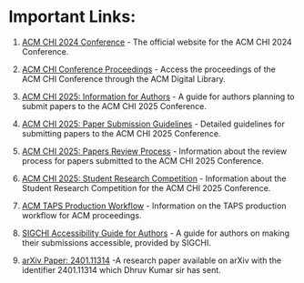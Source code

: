 # Important Links:


1. [ACM CHI 2024 Conference](https://chi2024.acm.org) - The official website for the ACM CHI 2024 Conference.

2. [ACM CHI Conference Proceedings](https://dl.acm.org/conference/chi) - Access the proceedings of the ACM CHI Conference through the ACM Digital Library.

3. [ACM CHI 2025: Information for Authors](https://chi2025.acm.org/for-authors/) - A guide for authors planning to submit papers to the ACM CHI 2025 Conference.

4. [ACM CHI 2025: Paper Submission Guidelines](https://chi2025.acm.org/for-authors/papers/) - Detailed guidelines for submitting papers to the ACM CHI 2025 Conference.

5. [ACM CHI 2025: Papers Review Process](https://chi2025.acm.org/papers-review-process/) - Information about the review process for papers submitted to the ACM CHI 2025 Conference.

6. [ACM CHI 2025: Student Research Competition](https://chi2025.acm.org/for-authors/student-research-competition/) - Information about the Student Research Competition for the ACM CHI 2025 Conference.

7. [ACM TAPS Production Workflow](https://authors.acm.org/proceedings/production-information/taps-production-workflow) - Information on the TAPS production workflow for ACM proceedings.

8. [SIGCHI Accessibility Guide for Authors](https://sigchi.org/resources/guides-for-authors/accessibility/) - A guide for authors on making their submissions accessible, provided by SIGCHI.

9. [arXiv Paper: 2401.11314](https://arxiv.org/abs/2401.11314) -A research paper available on arXiv with the identifier 2401.11314 which Dhruv Kumar sir has sent.
